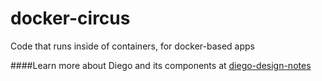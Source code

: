 docker-circus
=============

Code that runs inside of containers, for docker-based apps

####Learn more about Diego and its components at [diego-design-notes](https://github.com/cloudfoundry-incubator/diego-design-notes)
